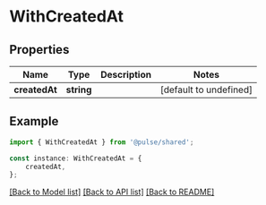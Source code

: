 # WithCreatedAt


## Properties

Name | Type | Description | Notes
------------ | ------------- | ------------- | -------------
**createdAt** | **string** |  | [default to undefined]

## Example

```typescript
import { WithCreatedAt } from '@pulse/shared';

const instance: WithCreatedAt = {
    createdAt,
};
```

[[Back to Model list]](../README.md#documentation-for-models) [[Back to API list]](../README.md#documentation-for-api-endpoints) [[Back to README]](../README.md)
